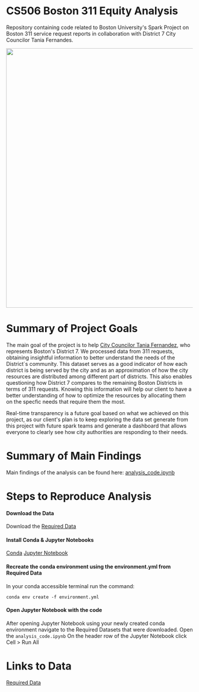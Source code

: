 # CS506 Boston 311 Equity Analysis

Repository containing code related to Boston University's Spark Project on Boston 311 service request reports in collaboration with District 7 City Councilor Tania Fernandes.


<p align="center">
  <img width="700" src="https://i.imgur.com/5ShbvSk.jpg">
</p>

# Summary of Project Goals
The main goal of the project is to help [City Councilor Tania Fernandez](https://www.boston.gov/departments/city-council/tania-fernandes-anderson#:~:text=Councilor%20Anderson%20was%20elected%20to,part%20of%20the%20South%20End.), who represents Boston's District 7. We processed data from 311 requests, obtaining insightful information to better understand the needs of the District´s community. This dataset serves as a good indicator of how each district is being served by the city and as an approximation of how the city resources are distributed among different part of districts. This also enables questioning how District 7 compares to the remaining Boston Districts in terms of 311 requests. Knowing this information will help our client to have a better understanding of how to optimize the resources by allocating them on the specfic needs that require them the most. 

Real-time transparency is a future goal based on what we achieved on this project, as our client's plan is to keep exploring the data set generate from this project with future spark teams and generate a dashboard that allows everyone to clearly see how city authorities are responding to their needs.

# Summary of Main Findings
Main findings of the analysis can be found here:  [analysis_code.ipynb](https://github.com/BU-Spark/ds-city-council-licenses/blob/dev/analysis_code.ipynb)

# Steps to Reproduce Analysis
#### Download the Data
Download the [Required Data](https://drive.google.com/drive/folders/1xIQco1FpzytSaH3loEESOFI1QvyXrm0X?usp=sharing)

#### Install Conda & Jupyter Notebooks
[Conda](https://docs.conda.io/projects/conda/en/latest/user-guide/install/index.html)
[Jupyter Notebook](https://jupyter.org/install)

#### Recreate the conda environment using the environment.yml from Required Data
In your conda accessible terminal run the command:

`conda env create -f environment.yml`

#### Open Jupyter Notebook with the code
After opening Jupyter Notebook using your newly created conda environment navigate to the Required Datasets that were downloaded.
Open the `analysis_code.ipynb`
On the header row of the Jupyter Notebook click Cell > Run All

# Links to Data
[Required Data](https://drive.google.com/drive/folders/1xIQco1FpzytSaH3loEESOFI1QvyXrm0X?usp=sharing)
